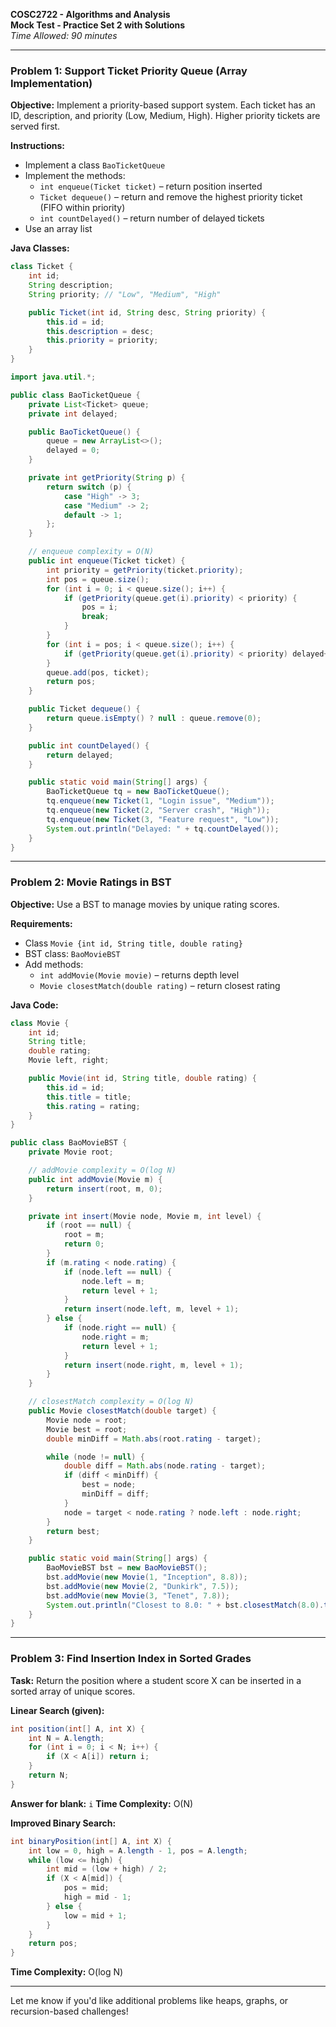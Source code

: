 **COSC2722 - Algorithms and Analysis**  
**Mock Test - Practice Set 2 with Solutions**  
*Time Allowed: 90 minutes*

---

### Problem 1: Support Ticket Priority Queue (Array Implementation)

**Objective:** Implement a priority-based support system. Each ticket has an ID, description, and priority (Low, Medium, High). Higher priority tickets are served first.

**Instructions:**
- Implement a class `BaoTicketQueue`
- Implement the methods:
    - `int enqueue(Ticket ticket)` – return position inserted
    - `Ticket dequeue()` – return and remove the highest priority ticket (FIFO within priority)
    - `int countDelayed()` – return number of delayed tickets
- Use an array list

**Java Classes:**
```java
class Ticket {
    int id;
    String description;
    String priority; // "Low", "Medium", "High"

    public Ticket(int id, String desc, String priority) {
        this.id = id;
        this.description = desc;
        this.priority = priority;
    }
}
```

```java
import java.util.*;

public class BaoTicketQueue {
    private List<Ticket> queue;
    private int delayed;

    public BaoTicketQueue() {
        queue = new ArrayList<>();
        delayed = 0;
    }

    private int getPriority(String p) {
        return switch (p) {
            case "High" -> 3;
            case "Medium" -> 2;
            default -> 1;
        };
    }

    // enqueue complexity = O(N)
    public int enqueue(Ticket ticket) {
        int priority = getPriority(ticket.priority);
        int pos = queue.size();
        for (int i = 0; i < queue.size(); i++) {
            if (getPriority(queue.get(i).priority) < priority) {
                pos = i;
                break;
            }
        }
        for (int i = pos; i < queue.size(); i++) {
            if (getPriority(queue.get(i).priority) < priority) delayed++;
        }
        queue.add(pos, ticket);
        return pos;
    }

    public Ticket dequeue() {
        return queue.isEmpty() ? null : queue.remove(0);
    }

    public int countDelayed() {
        return delayed;
    }

    public static void main(String[] args) {
        BaoTicketQueue tq = new BaoTicketQueue();
        tq.enqueue(new Ticket(1, "Login issue", "Medium"));
        tq.enqueue(new Ticket(2, "Server crash", "High"));
        tq.enqueue(new Ticket(3, "Feature request", "Low"));
        System.out.println("Delayed: " + tq.countDelayed());
    }
}
```

---

### Problem 2: Movie Ratings in BST

**Objective:** Use a BST to manage movies by unique rating scores.

**Requirements:**
- Class `Movie {int id, String title, double rating}`
- BST class: `BaoMovieBST`
- Add methods:
    - `int addMovie(Movie movie)` – returns depth level
    - `Movie closestMatch(double rating)` – return closest rating

**Java Code:**
```java
class Movie {
    int id;
    String title;
    double rating;
    Movie left, right;

    public Movie(int id, String title, double rating) {
        this.id = id;
        this.title = title;
        this.rating = rating;
    }
}

public class BaoMovieBST {
    private Movie root;

    // addMovie complexity = O(log N)
    public int addMovie(Movie m) {
        return insert(root, m, 0);
    }

    private int insert(Movie node, Movie m, int level) {
        if (root == null) {
            root = m;
            return 0;
        }
        if (m.rating < node.rating) {
            if (node.left == null) {
                node.left = m;
                return level + 1;
            }
            return insert(node.left, m, level + 1);
        } else {
            if (node.right == null) {
                node.right = m;
                return level + 1;
            }
            return insert(node.right, m, level + 1);
        }
    }

    // closestMatch complexity = O(log N)
    public Movie closestMatch(double target) {
        Movie node = root;
        Movie best = root;
        double minDiff = Math.abs(root.rating - target);

        while (node != null) {
            double diff = Math.abs(node.rating - target);
            if (diff < minDiff) {
                best = node;
                minDiff = diff;
            }
            node = target < node.rating ? node.left : node.right;
        }
        return best;
    }

    public static void main(String[] args) {
        BaoMovieBST bst = new BaoMovieBST();
        bst.addMovie(new Movie(1, "Inception", 8.8));
        bst.addMovie(new Movie(2, "Dunkirk", 7.5));
        bst.addMovie(new Movie(3, "Tenet", 7.8));
        System.out.println("Closest to 8.0: " + bst.closestMatch(8.0).title);
    }
}
```

---

### Problem 3: Find Insertion Index in Sorted Grades

**Task:** Return the position where a student score X can be inserted in a sorted array of unique scores.

**Linear Search (given):**
```java
int position(int[] A, int X) {
    int N = A.length;
    for (int i = 0; i < N; i++) {
        if (X < A[i]) return i;
    }
    return N;
}
```
**Answer for blank:** `i`
**Time Complexity:** O(N)

**Improved Binary Search:**
```java
int binaryPosition(int[] A, int X) {
    int low = 0, high = A.length - 1, pos = A.length;
    while (low <= high) {
        int mid = (low + high) / 2;
        if (X < A[mid]) {
            pos = mid;
            high = mid - 1;
        } else {
            low = mid + 1;
        }
    }
    return pos;
}
```
**Time Complexity:** O(log N)

---

Let me know if you'd like additional problems like heaps, graphs, or recursion-based challenges!


